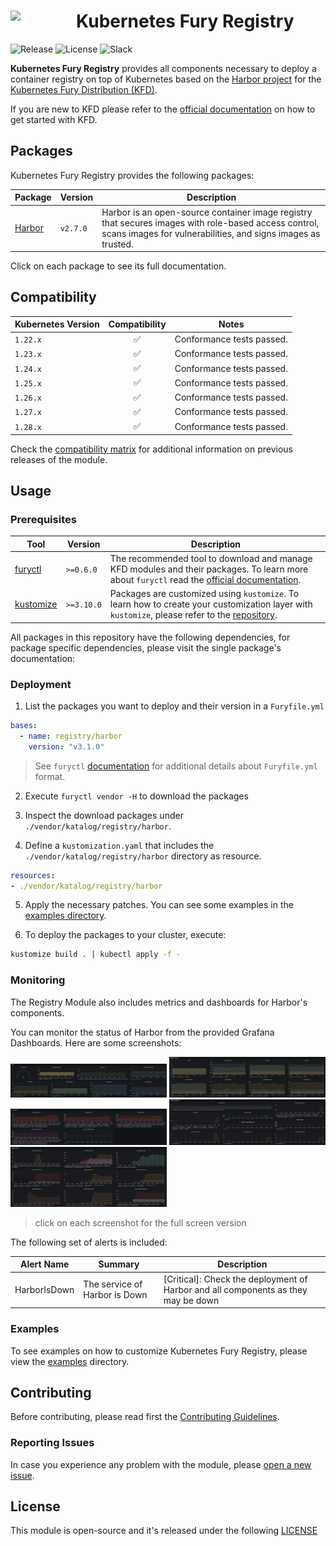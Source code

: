 <h1>
    <img src="https://github.com/sighupio/fury-distribution/blob/main/docs/assets/fury-epta-white.png?raw=true" align="left" width="90" style="margin-right: 15px"/>
    Kubernetes Fury Registry
</h1>

![Release](https://img.shields.io/github/v/release/sighupio/fury-kubernetes-registry?label=Latest%20Release)
![License](https://img.shields.io/github/license/sighupio/fury-kubernetes-registry?label=License)
![Slack](https://img.shields.io/badge/slack-@kubernetes/fury-yellow.svg?logo=slack&label=Slack)

<!-- <KFD-DOCS> -->

**Kubernetes Fury Registry** provides all components necessary to deploy a container registry on top of Kubernetes based on the [Harbor project][harbor-site] for the [Kubernetes Fury Distribution (KFD)][kfd-repo].

If you are new to KFD please refer to the [official documentation][kfd-docs] on how to get started with KFD.

## Packages

Kubernetes Fury Registry provides the following packages:

| Package                  | Version  | Description                                                                                                                                                          |
| ------------------------ | -------- | -------------------------------------------------------------------------------------------------------------------------------------------------------------------- |
| [Harbor](katalog/harbor) | `v2.7.0` | Harbor is an open-source container image registry that secures images with role-based access control, scans images for vulnerabilities, and signs images as trusted. |

Click on each package to see its full documentation.

## Compatibility

| Kubernetes Version |   Compatibility    | Notes                                               |
| ------------------ | :----------------: | --------------------------------------------------- |
| `1.22.x`           | :white_check_mark: | Conformance tests passed.                           |
| `1.23.x`           | :white_check_mark: | Conformance tests passed.                           |
| `1.24.x`           | :white_check_mark: | Conformance tests passed.                           |
| `1.25.x`           | :white_check_mark: | Conformance tests passed.                           |
| `1.26.x`           | :white_check_mark: | Conformance tests passed.                           |
| `1.27.x`           | :white_check_mark: | Conformance tests passed.                           |
| `1.28.x`           | :white_check_mark: | Conformance tests passed.                           |

Check the [compatibility matrix][compatibility-matrix] for additional information on previous releases of the module.

## Usage

### Prerequisites

| Tool                        | Version    | Description                                                                                                                                                    |
| --------------------------- | ---------- | -------------------------------------------------------------------------------------------------------------------------------------------------------------- |
| [furyctl][furyctl-repo]     | `>=0.6.0`  | The recommended tool to download and manage KFD modules and their packages. To learn more about `furyctl` read the [official documentation][furyctl-repo].     |
| [kustomize][kustomize-repo] | `>=3.10.0` | Packages are customized using `kustomize`. To learn how to create your customization layer with `kustomize`, please refer to the [repository][kustomize-repo]. |

All packages in this repository have the following dependencies, for package specific dependencies, please visit the single package's documentation:

### Deployment

1. List the packages you want to deploy and their version in a `Furyfile.yml`

```yaml
bases:
  - name: registry/harbor
    version: "v3.1.0"
```

> See `furyctl` [documentation][furyctl-repo] for additional details about `Furyfile.yml` format.

2. Execute `furyctl vendor -H` to download the packages

3. Inspect the download packages under `./vendor/katalog/registry/harbor`.

4. Define a `kustomization.yaml` that includes the `./vendor/katalog/registry/harbor` directory as resource.

```yaml
resources:
- ./vendor/katalog/registry/harbor
```

5. Apply the necessary patches. You can see some examples in the [examples directory](examples/).

6. To deploy the packages to your cluster, execute:

```bash
kustomize build . | kubectl apply -f -
```

### Monitoring

The Registry Module also includes metrics and dashboards for Harbor's components.

You can monitor the status of Harbor from the provided Grafana Dashboards. Here are some screenshots:

<!-- markdownlint-disable MD033 -->
<a href="docs/images/screenshots/harbor-general-info.png"><img src="docs/images/screenshots/harbor-general-info.png" width="250"/></a>
<a href="docs/images/screenshots/harbor-general-metrics.png"><img src="docs/images/screenshots/harbor-general-metrics.png" width="250"/></a>
<a href="docs/images/screenshots/harbor-core-metrics.png"><img src="docs/images/screenshots/harbor-core-metrics.png" width="250"/></a>
<a href="docs/images/screenshots/harbor-jobservice-metrics.png"><img src="docs/images/screenshots/harbor-jobservice-metrics.png" width="250"/></a>
<a href="docs/images/screenshots/harbor-registry-metrics.png"><img src="docs/images/screenshots/harbor-registry-metrics.png" width="250"/></a>
<!-- markdownlint-enable MD033 -->

> click on each screenshot for the full screen version

The following set of alerts is included:

| Alert Name                         | Summary                                                                                                                                             | Description                                                                                     |
| ---------------------------------- | --------------------------------------------------------------------------------------------------------------------------------------------------- | ----------------------------------------------------------------------------------------------- |
| HarborIsDown                       | The service of Harbor is Down                                                                                                                       | [Critical]: Check the deployment of Harbor and all components as they may be down               |

### Examples

To see examples on how to customize Kubernetes Fury Registry, please view the [examples](examples) directory.

<!-- Links -->
[harbor-site]: https://goharbor.io/
[kfd-monitoring]: https://github.com/sighupio/fury-kubernetes-monitoring
[furyctl-repo]: https://github.com/sighupio/furyctl
[sighup-page]: https://sighup.io
[kfd-repo]: https://github.com/sighupio/fury-distribution
[kustomize-repo]: https://github.com/kubernetes-sigs/kustomize
[kfd-docs]: https://docs.kubernetesfury.com/docs/distribution/
[compatibility-matrix]: https://github.com/sighupio/fury-kubernetes-registry/blob/master/docs/COMPATIBILITY_MATRIX.md

<!-- </KFD-DOCS> -->

<!-- <FOOTER> -->

## Contributing

Before contributing, please read first the [Contributing Guidelines](docs/CONTRIBUTING.md).

### Reporting Issues

In case you experience any problem with the module, please [open a new issue](https://github.com/sighupio/fury-kubernetes-registry/issues/new/choose).

## License

This module is open-source and it's released under the following [LICENSE](LICENSE)

<!-- </FOOTER> -->
